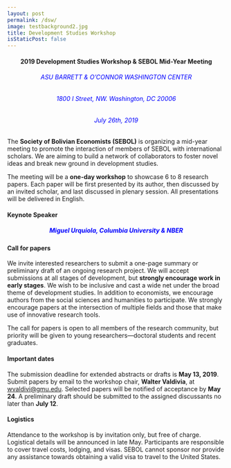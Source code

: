 ```yaml
---
layout: post
permalink: /dsw/
image: testbackground2.jpg
title: Development Studies Workshop
isStaticPost: false
---
```


<center><b><h4>2019 Development Studies Workshop & SEBOL Mid-Year Meeting</h4></b></center>

<center><h6 style="color:blue;">ASU BARRETT & O’CONNOR WASHINGTON CENTER</h6></center>
<center><h6 style="color:blue;">1800 I Street, NW. Washington, DC 20006</h6></center>
<center><h6 style="color:blue;">July 26th, 2019</h6></center>


The **Society of Bolivian Economists (SEBOL)** is organizing a mid-year meeting to promote the interaction
of members of SEBOL with international scholars. We are aiming to build a network of collaborators to
foster novel ideas and break new ground in development studies.

The meeting will be a **one-day workshop** to showcase 6 to 8 research papers. Each paper will be first
presented by its author, then discussed by an invited scholar, and last discussed in plenary session. All
presentations will be delivered in English.

#### Keynote Speaker ####
<center><h5 style="color:blue;">Miguel Urquiola, Columbia University & NBER</h5></center>

#### Call for papers ####
We invite interested researchers to submit a one-page summary or preliminary draft of an ongoing
research project. We will accept submissions at all stages of development, but **strongly encourage work in
early stages**. We wish to be inclusive and cast a wide net under the broad theme of development studies.
In addition to economists, we encourage authors from the social sciences and humanities to participate.
We strongly encourage papers at the intersection of multiple fields and those that make use of innovative
research tools.

The call for papers is open to all members of the research community, but priority will be given to young
researchers—doctoral students and recent graduates.

#### Important dates ####
The submission deadline for extended abstracts or drafts is **May 13, 2019**. Submit papers by email to the
workshop chair, **Walter Valdivia**, at [wvaldivi@gmu.edu](mailto:wvaldivi@gmu.edu).
Selected papers will be notified of acceptance by **May 24**. A preliminary draft should be submitted to the
assigned discussants no later than **July 12**.

#### Logistics ####
Attendance to the workshop is by invitation only, but free of charge. Logistical details will be announced in
late May.
Participants are responsible to cover travel costs, lodging, and visas. SEBOL cannot sponsor nor provide
any assistance towards obtaining a valid visa to travel to the United States.





<!-- <img class="img-responsive feature-image" src="{{ site.baseurl }}/img/posts/cod.jpg" style="display:none"> -->
